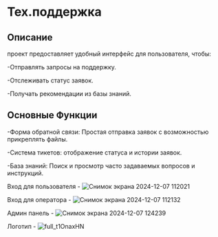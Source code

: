 # Тех.поддержка
## Описание

проект предоставляет удобный интерфейс для пользователя, чтобы:

-Отправлять запросы на поддержку.

-Отслеживать статус заявок.

-Получать рекомендации из базы знаний.

## Основные Функции

-Форма обратной связи: Простая отправка заявок с возможностью прикреплять файлы.

-Система тикетов: отображение статуса и истории заявок.

-База знаний: Поиск и просмотр часто задаваемых вопросов и инструкций.



Вход для пользователя - ![Снимок экрана 2024-12-07 112021](https://github.com/user-attachments/assets/e7957e04-3523-41f8-9e70-89d69d522a29)

Вход для оператора - ![Снимок экрана 2024-12-07 112132](https://github.com/user-attachments/assets/39518cb1-5b65-46d4-a5ac-179630e7ce63)

Админ панель - 
![Снимок экрана 2024-12-07 124239](https://github.com/user-attachments/assets/4a0662a8-3a64-4ae9-b403-0d1bd2c73f51)

Логотип - ![full_t1OnaxHN](https://github.com/user-attachments/assets/b4efdc4b-03d2-4c9b-812d-eb9a82eef134)
